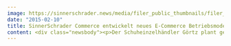 ```yaml
---
image: https://sinnerschrader.news/media/filer_public_thumbnails/filer_public/e4/5a/e45a3138-8b2c-4c78-9b1d-8514a12a5197/hero_goertz_filiale_frankfurt_700_text.jpg__480x288_q85_crop_subsampling-2_upscale.jpg
date: "2015-02-10"
title: SinnerSchrader Commerce entwickelt neues E-Commerce Betriebsmodell für Görtz
content: <div class="newsbody"><p>Der Schuheinzelhändler Görtz plant gemeinsam mit SinnerSchrader Commerce den umfangreichen Ausbau des E-Commerce und Multichannel-Geschäfts. Die Hamburger E-Commerce Agentur hat die Konzeption und Entwicklung des neuen digitalen Betriebsmodells übernommen. Der Görtz-Etat ist einer der größten Einzelaufträge von SinnerSchrader Commerce bisher.</p><h3>Moritz Koch, Managing Director&#58;</h3><p><em>“Die Zusammenarbeit mit Görtz zeigt uns, wie wichtig die enge Integration digitaler Vertriebskonzepte, die online und offline das Geschäft ankurbeln, für Händler geworden ist. Dieser spannenden Aufgabe begegnen wir mit großem Respekt und freuen uns schon jetzt auf den Go Live.”</em></p><p>Vorangegangen war eine Projektvorbereitungsphase, in der SinnerSchrader Commerce ein für Görtz maßgeschneidertes Betriebsmodell inkl. Sourcing-Strategie entwickelte. Hierzu gehörten sowohl Insourcing-Überlegungen wie auch die Auswahl dedizierter externer Partner für bestimmte Leistungsbereiche. Der Go Live der ersten Phase ist noch in diesem Jahr geplant. Görtz profitiert von den Erfahrungen von SinnerSchrader Commerce in der strategischen Konzeption, der technischen Realisierung und Konzeption sowie der Umsetzung aller nachgelagerten Backend-Systeme und -Prozesse.</p><p><a href="https://commerce-plus.com/media/filer_public/b2/cf/b2cfa9ef-205f-479d-9389-01a22e9a3efa/goertz_filiale_frankfurt.jpg" target="_blank">Download Pressefoto (Flagshipstore Frankfurt. ©Görtz)</a></p><h2>Über Görtz</h2><p>Mit rund 160 Filialen, den Internetshops <a href="http&#58;//www.goertz.de/" target="_blank">www.goertz.de</a> sowie <a href="http&#58;//www.goertz.at/" target="_blank">www.goertz.at</a> und 3.200 Mitarbeitern in Deutschland und Österreich zählt Görtz zu den führenden Händlern für Schuhe und Accessoires in Europa. Das 1875 von Johann Ludwig Görtz gegründete Unternehmen hat sich unter der Führung von Thorsten Hermelink, Christian Moritz und Stephan Tendam zu einem erfolgreichen Multichannel-Anbieter entwickelt. Die Vertriebsmarken der Ludwig Görtz GmbH&#58; GÖRTZ, GÖRTZ 17, GOERTZ.DE, HESS.</p><p>Mehr&#58; <a href="http&#58;//www.goertz-corporate.de/unternehmen/daten-fakten/">http&#58;//www.goertz-corporate.de/unternehmen/daten-fakten/</a></p><p><a class="news-backlink" href="/de/"><svg class="svg-ico svg-ico--arrow-left"><use xlink&#58;href="#arrow-down"></use></svg>Zurück zur Presse Übersicht</a></p></div>
---
```

